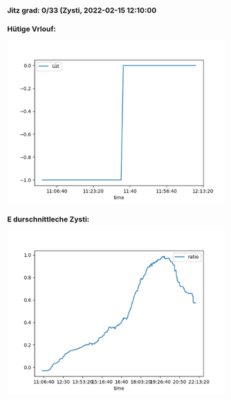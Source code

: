 ### Jitz grad: 0/33 (Zysti, 2022-02-15 12:10:00

### Hütige Vrlouf:
![Graph](Today.png)

### E durschnittleche Zysti:
![Graph](Zysti.png)